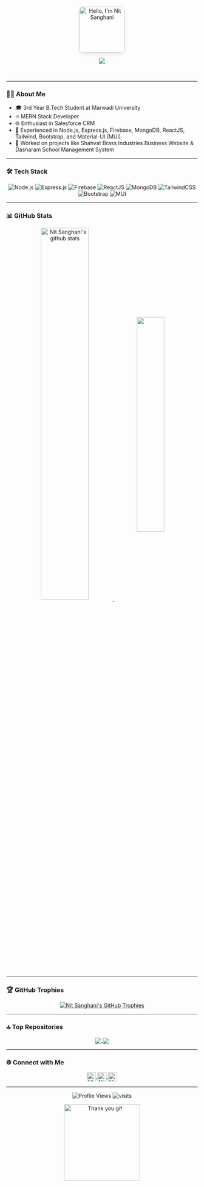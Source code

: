 <p align="center">
  <a href="https://github.com/NitSanghani">
    <img height="120px" style="object-fit: cover; border-radius: 10px; box-shadow: 0px 4px 10px rgba(0,0,0,0.1);" alt="Hello, I'm Nit Sanghani" src="your_image.png" />
  </a>
</p>

<p align="center">
  <img src="https://readme-typing-svg.herokuapp.com?color=FF69B4&lines=Passionate+Developer;MERN+Stack+Enthusiast;Salesforce+Explorer;Problem+Solver" />
</p>

<br />

---

### 👨‍💻 About Me

- 🎓 3rd Year B.Tech Student at Marwadi University
- 🔥 MERN Stack Developer
- 🌐 Enthusiast in Salesforce CRM
- 💼 Experienced in Node.js, Express.js, Firebase, MongoDB, ReactJS, Tailwind, Bootstrap, and Material-UI (MUI)
- 🚀 Worked on projects like Shahvat Brass Industries Business Website & Dasharam School Management System

---

### 🛠️ Tech Stack

<p align="center">
  <img src="https://img.shields.io/badge/Node.js-339933?style=for-the-badge&logo=node-dot-js&logoColor=white" alt="Node.js"/>
  <img src="https://img.shields.io/badge/Express.js-404D59?style=for-the-badge&logo=express&logoColor=white" alt="Express.js"/>
  <img src="https://img.shields.io/badge/Firebase-FFCA28?style=for-the-badge&logo=firebase&logoColor=white" alt="Firebase"/>
  <img src="https://img.shields.io/badge/ReactJS-61DAFB?style=for-the-badge&logo=react&logoColor=black" alt="ReactJS"/>
  <img src="https://img.shields.io/badge/MongoDB-47A248?style=for-the-badge&logo=mongodb&logoColor=white" alt="MongoDB"/>
  <img src="https://img.shields.io/badge/TailwindCSS-38B2AC?style=for-the-badge&logo=tailwind-css&logoColor=white" alt="TailwindCSS"/>
  <img src="https://img.shields.io/badge/Bootstrap-563D7C?style=for-the-badge&logo=bootstrap&logoColor=white" alt="Bootstrap"/>
  <img src="https://img.shields.io/badge/MUI-007FFF?style=for-the-badge&logo=mui&logoColor=white" alt="MUI"/>
</p>

---

### 📊 GitHub Stats

<p align="center">
  <a href="https://github.com/NitSanghani/github-readme-stats">
    <img align="center" width="50%" src="https://github-readme-stats.vercel.app/api?username=NitSanghani&show_icons=true&include_all_commits=true&theme=radical&hide_border=true" alt="Nit Sanghani's github stats" />
  </a>
  <a href="https://github.com/NitSanghani/github-readme-stats">
    <img align="center" width="38%" src="https://github-readme-stats.vercel.app/api/top-langs/?username=NitSanghani&layout=compact&theme=radical&hide_border=true" />
  </a>
</p>

---

### 🏆 GitHub Trophies

<p align="center">
  <a href="https://github.com/ryo-ma/github-profile-trophy">
    <img align="center" src="https://github-profile-trophy.vercel.app/?username=NitSanghani&theme=radical&no-frame=true&row=1&column=6" alt="Nit Sanghani's GitHub Trophies" />
  </a>
</p>

---

### 🔝 Top Repositories

<p align="center">
  <a href="https://github.com/NitSanghani/shahvat-brass-industries">
    <img align="center" src="https://github-readme-stats.vercel.app/api/pin/?username=NitSanghani&repo=shahvat-brass-industries&theme=radical" />
  </a>
  <a href="https://github.com/NitSanghani/dasharam-school-management">
    <img align="center" src="https://github-readme-stats.vercel.app/api/pin/?username=NitSanghani&repo=dasharam-school-management&theme=radical" />
  </a>
</p>

---

### 🌐 Connect with Me

<p align="center">
  <a href="https://x.com/Nit_Sanghani308">
    <img align="center" alt="Nit Sanghani | Twitter" width="24px" src="https://raw.githubusercontent.com/anuraghazra/anuraghazra/master/assets/twitter.svg" />
  </a>
  <a href="https://www.linkedin.com/in/nit-sanghani/">
    <img align="center" alt="Nit Sanghani | LinkedIn" width="24px" src="https://upload.wikimedia.org/wikipedia/commons/c/ca/LinkedIn_logo_initials.png" />
  </a>
  <a href="mailto:nitsanghani308@gmail.com">
    <img align="center" alt="Nit Sanghani | Email" width="24px" src="https://upload.wikimedia.org/wikipedia/commons/4/4e/Gmail_Icon.png" />
  </a>
</p>

---

<p align="center">
  <img src="https://komarev.com/ghpvc/?username=NitSanghani&style=flat-square&color=blue" alt="Profile Views" />
  <img src="https://badges.pufler.dev/visits/NitSanghani/NitSanghani?color=blue" alt="visits" />
</p>

<p align="center">
  <img src="https://media.giphy.com/media/l4FGuhL4U2WyjdkaY/giphy.gif" width="200" alt="Thank you gif" />
</p>
